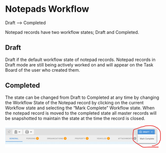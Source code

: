 # Notepads Workflow

Draft --> Completed

Notepad records have two workflow states; Draft and Completed.

## Draft

Draft if the default workflow state of notepad records.  Notepad records in Draft mode are still being actively worked on and will appear on the Task Board of the user who created them.

## Completed
The state can be changed from Draft to Completed at any time by changing the Workflow State of the Notepad record by clicking on the current Workflow state and selecting the “Mark Complete” Workflow state.  When the notepad record is moved to the completed state all master records will be snapshotted to maintain the state at the time the record is closed.

<img src="notepad_workflow.png" />